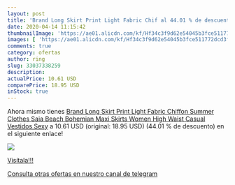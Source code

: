 ```yaml
---
layout: post
title: 'Brand Long Skirt Print Light Fabric Chif al 44.01 % de descuento'
date: 2020-04-14 11:15:42
thumbnailImage: 'https://ae01.alicdn.com/kf/Hf34c3f9d62e54045b3fce511772dcd3fS/Brand-Long-Skirt-Print-Light-Fabric-Chiffon-Summer-Clothes-Saia-Beach-Bohemian-Maxi-Skirts-Women-High.jpg_350x350._SL200_.jpg'
images: [ 'https://ae01.alicdn.com/kf/Hf34c3f9d62e54045b3fce511772dcd3fS/Brand-Long-Skirt-Print-Light-Fabric-Chiffon-Summer-Clothes-Saia-Beach-Bohemian-Maxi-Skirts-Women-High.jpg_350x350._SL200_.jpg' ]
comments: true
category: ofertas
author: ring
slug: 33037338259
description:
actualPrice: 10.61 USD
comparePrice: 18.95 USD
inStock: true
---
```


Ahora mismo tienes [Brand Long Skirt Print Light Fabric Chiffon Summer Clothes Saia Beach Bohemian Maxi Skirts Women High Waist Casual Vestidos Sexy](https://www.amazon.com/dp/33037338259/?tag=redken08-20) a 10.61 USD (original: 18.95 USD) (44.01 %  de descuento) en el siguiente enlace!

[![](https://ae01.alicdn.com/kf/Hf34c3f9d62e54045b3fce511772dcd3fS/Brand-Long-Skirt-Print-Light-Fabric-Chiffon-Summer-Clothes-Saia-Beach-Bohemian-Maxi-Skirts-Women-High.jpg_350x350._SL200_.jpg)](https://www.amazon.com/dp/33037338259/?tag=redken08-20)

[Visítala!!!](https://www.amazon.com/dp/33037338259/?tag=redken08-20)

[Consulta otras ofertas en nuestro canal de telegram](https://t.me/s/ofertas25)
